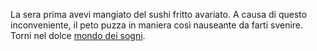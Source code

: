 La sera prima avevi mangiato del sushi fritto avariato. A causa di questo inconveniente, il peto puzza in maniera così nauseante da farti svenire. Torni nel dolce [mondo dei sogni](Italian/caramelle.md).
